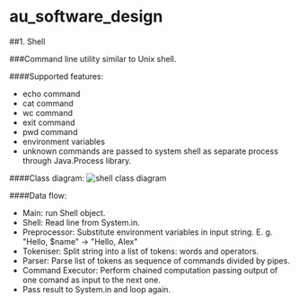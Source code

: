 # au_software_design

##1. Shell

###Command line utility similar to Unix shell.

####Supported features:

* echo command
* cat command
* wc command
* exit command
* pwd command
* environment variables 
* unknown commands are passed to system shell as separate process through Java.Process library.

####Class diagram:
![shell class diagram](https://www.gliffy.com/go/share/image/smx5dub0j39jxied850w.png?utm_medium=live-embed&utm_source=custom)

####Data flow:
  * Main: run Shell object.
  * Shell: Read line from System.in.
   
   * Preprocessor: Substitute environment variables in input string. E. g. "Hello, $name" -> "Hello, Alex"
   * Tokeniser: Split string into a list of tokens: words and operators.
   * Parser: Parse list of tokens as sequence of commands divided by pipes.
   * Command Executor: Perform chained computation passing output of one comand as input to the next one.
   * Pass result to System.in and loop again.
